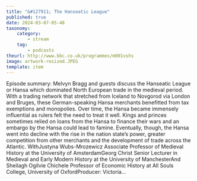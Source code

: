 ```yaml
---
title: "&#127911; The Hanseatic League"
published: true
date: 2024-03-07-05-48
taxonomy:
    category:
        - stream
    tag:
        - podcasts
theurl: http://www.bbc.co.uk/programmes/m001vshs
image: artwork-resized.JPEG
template: item
---
```


Episode summary: Melvyn Bragg and guests discuss the Hanseatic League or Hansa which dominated North European trade in the medieval period. With a trading network that stretched from Iceland to Novgorod via London and Bruges, these German-speaking Hansa merchants benefitted from tax exemptions and monopolies. Over time, the Hansa became immensely influential as rulers felt the need to treat it well. Kings and princes sometimes relied on loans from the Hansa to finance their wars and an embargo by the Hansa could lead to famine. Eventually, though, the Hansa went into decline with the rise in the nation state&rsquo;s power, greater competition from other merchants and the development of trade across the Atlantic. WithJustyna Wubs-Mrozewicz Associate Professor of Medieval History at the University of AmsterdamGeorg Christ Senior Lecturer in Medieval and Early Modern History at the University of ManchesterAnd Sheilagh Ogilvie Chichele Professor of Economic History at All Souls College, University of OxfordProducer: Victoria&hellip;
